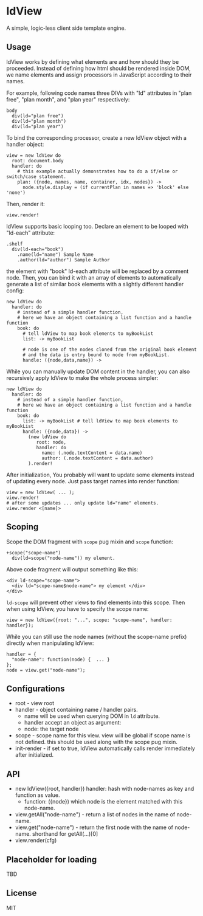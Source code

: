 # ldView

A simple, logic-less client side template engine.


## Usage

ldView works by defining what elements are and how should they be proceeded. Instead of defining how html should be rendered inside DOM, we name elements and assign processors in JavaScript according to their names.

For example, following code names three DIVs with "ld" attributes in "plan free", "plan month", and "plan year" respectively:

    body
      div(ld="plan free")
      div(ld="plan month")
      div(ld="plan year")


To bind the corresponding processor, create a new ldView object with a handler object:

    view = new ldView do
      root: document.body
      handler: do
        # this example actually demonstrates how to do a if/else or switch/case statement.
        plan: ({node, names, name, container, idx, nodes}) ->
          node.style.display = (if currentPlan in names => 'block' else 'none')

Then, render it:

    view.render!


ldView supports basic looping too. Declare an element to be looped with "ld-each" attribute:

    .shelf
      div(ld-each="book")
        .name(ld="name") Sample Name
        .author(ld="author") Sample Author

the element with "book" ld-each attribute will be replaced by a comment node. Then, you can bind it with an array of elements to automatically generate a list of similar book elements with a slightly different handler config:

    new ldView do
      handler: do
        # instead of a simple handler function,
        # here we have an object containing a list function and a handle function
        book: do 
          # tell ldView to map book elements to myBookList
          list: -> myBookList

          # node is one of the nodes cloned from the original book element
          # and the data is entry bound to node from myBookList.
          handle: ({node,data,name}) -> 


While you can manually update DOM content in the handler, you can also recursively apply ldView to make the whole process simpler:

    new ldView do
      handler: do
        # instead of a simple handler function,
        # here we have an object containing a list function and a handle function
        book: do 
          list: -> myBookList # tell ldView to map book elements to myBookList
          handle: ({node,data}) ->
            (new ldView do
               root: node,
               handler: do
                 name: (.node.textContent = data.name)
                 author: (.node.textContent = data.author)
            ).render!


After initialization, You probably will want to update some elements instead of updating every node. Just pass target names into render function:

    view = new ldView( ... );
    view.render!
    # after some updates ... only update ld="name" elements.
    view.render <[name]> 


## Scoping

Scope the DOM fragment with `scope` pug mixin and `scope` function:

    +scope("scope-name")
      div(ld=scope("node-name")) my element.

Above code fragment will output something like this:

    <div ld-scope="scope-name">
      <div ld="scope-name$node-name"> my element </div>
    </div>

`ld-scope` will prevent other views to find elements into this scope. Then when using ldView, you have to specify the scope name:

    view = new ldView({root: "...", scope: "scope-name", handler: handler});


While you can still use the node names (without the scope-name prefix) directly when manipulating ldView:

    handler = {
      "node-name": function(node) {  ... }
    };
    node = view.get("node-name");


## Configurations

 * root - view root
 * handler - object containing name / handler pairs.
   - name will be used when querying DOM in `ld` attribute.
   - handler accept an object as argument:
   - node: the target node
 * scope - scope name for this view. view will be global if scope name is not defined.
   this should be used along with the scope pug mixin.
 * init-render - if set to true, ldView automatically calls render immediately after initialized.

## API

 * new ldView({root, handler})
   handler: hash with node-names as key and function as value.
   - function: ({node}) which node is the element matched with this node-name.
 * view.getAll("node-name") - return a list of nodes in the name of node-name.
 * view.get("node-name") - return the first node with the name of node-name. shorthand for getAll(...)[0]
 * view.render(cfg)


## Placeholder for loading

TBD


## License

MIT
